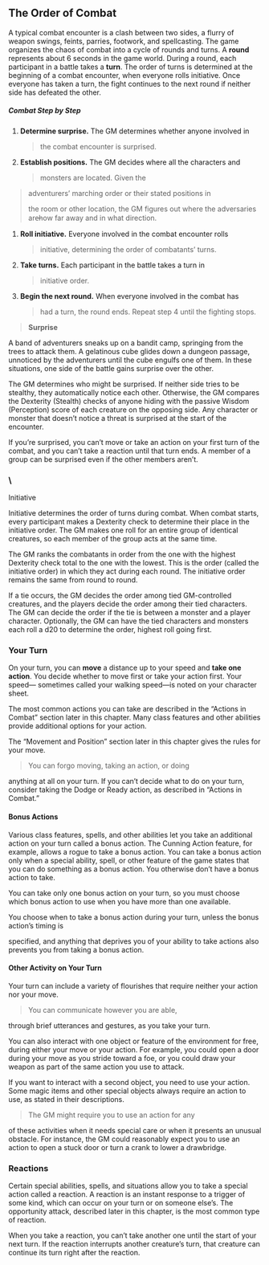 The Order of Combat
-------------------

A typical combat encounter is a clash between two sides, a flurry of
weapon swings, feints, parries, footwork, and spellcasting. The game
organizes the chaos of combat into a cycle of rounds and turns. A
**round** represents about 6 seconds in the game world. During a round,
each participant in a battle takes a **turn**. The order of turns is
determined at the beginning of a combat encounter, when everyone rolls
initiative. Once everyone has taken a turn, the fight continues to the
next round if neither side has defeated the other.

##### Combat Step by Step

1.  **Determine surprise.** The GM determines whether anyone involved in
    > the combat encounter is surprised.

2.  **Establish positions.** The GM decides where all the characters and
    > monsters are located. Given the

> adventurers’ marching order or their stated positions in
>
> the room or other location, the GM figures out where the adversaries
> are̶how far away and in what direction.

1.  **Roll initiative.** Everyone involved in the combat encounter rolls
    > initiative, determining the order of combatants’ turns.

2.  **Take turns.** Each participant in the battle takes a turn in
    > initiative order.

3.  **Begin the next round.** When everyone involved in the combat has
    > had a turn, the round ends. Repeat step 4 until the
    > fighting stops.

> **Surprise**

A band of adventurers sneaks up on a bandit camp, springing from the
trees to attack them. A gelatinous cube glides down a dungeon passage,
unnoticed by the adventurers until the cube engulfs one of them. In
these situations, one side of the battle gains surprise over the other.

The GM determines who might be surprised. If neither side tries to be
stealthy, they automatically notice each other. Otherwise, the GM
compares the Dexterity (Stealth) checks of anyone hiding with the
passive Wisdom (Perception) score of each creature on the opposing side.
Any character or monster that doesn’t notice a threat is surprised at
the start of the encounter.

If you’re surprised, you can’t move or take an action on your first turn
of the combat, and you can’t take a reaction until that turn ends. A
member of a group can be surprised even if the other members aren’t.

### \
Initiative

Initiative determines the order of turns during combat. When combat
starts, every participant makes a Dexterity check to determine their
place in the initiative order. The GM makes one roll for an entire group
of identical creatures, so each member of the group acts at the same
time.

The GM ranks the combatants in order from the one with the highest
Dexterity check total to the one with the lowest. This is the order
(called the initiative order) in which they act during each round. The
initiative order remains the same from round to round.

If a tie occurs, the GM decides the order among tied GM-­controlled
creatures, and the players decide the order among their tied characters.
The GM can decide the order if the tie is between a monster and a player
character. Optionally, the GM can have the tied characters and monsters
each roll a d20 to determine the order, highest roll going first.

### Your Turn

On your turn, you can **move** a distance up to your speed and **take
one action**. You decide whether to move first or take your action
first. Your speed— sometimes called your walking speed—is noted on your
character sheet.

The most common actions you can take are described in the “Actions in
Combat” section later in this chapter. Many class features and other
abilities provide additional options for your action.

The “Movement and Position” section later in this chapter gives the
rules for your move.

> You can forgo moving, taking an action, or doing

anything at all on your turn. If you can’t decide what to do on your
turn, consider taking the Dodge or Ready action, as described in
“Actions in Combat.”

#### Bonus Actions

Various class features, spells, and other abilities let you take an
additional action on your turn called a bonus action. The Cunning Action
feature, for example, allows a rogue to take a bonus action. You can
take a bonus action only when a special ability, spell, or other feature
of the game states that you can do something as a bonus action. You
otherwise don’t have a bonus action to take.

You can take only one bonus action on your turn, so you must choose
which bonus action to use when you have more than one available.

You choose when to take a bonus action during your turn, unless the
bonus action’s timing is

specified, and anything that deprives you of your ability to take
actions also prevents you from taking a bonus action.

#### Other Activity on Your Turn

Your turn can include a variety of flourishes that require neither your
action nor your move.

> You can communicate however you are able,

through brief utterances and gestures, as you take your turn.

You can also interact with one object or feature of the environment for
free, during either your move or your action. For example, you could
open a door during your move as you stride toward a foe, or you could
draw your weapon as part of the same action you use to attack.

If you want to interact with a second object, you need to use your
action. Some magic items and other special objects always require an
action to use, as stated in their descriptions.

> The GM might require you to use an action for any

of these activities when it needs special care or when it presents an
unusual obstacle. For instance, the GM could reasonably expect you to
use an action to open a stuck door or turn a crank to lower a
drawbridge.

### Reactions

Certain special abilities, spells, and situations allow you to take a
special action called a reaction. A reaction is an instant response to a
trigger of some kind, which can occur on your turn or on someone else’s.
The opportunity attack, described later in this chapter, is the most
common type of reaction.

When you take a reaction, you can’t take another one until the start of
your next turn. If the reaction interrupts another creature’s turn, that
creature can continue its turn right after the reaction.
